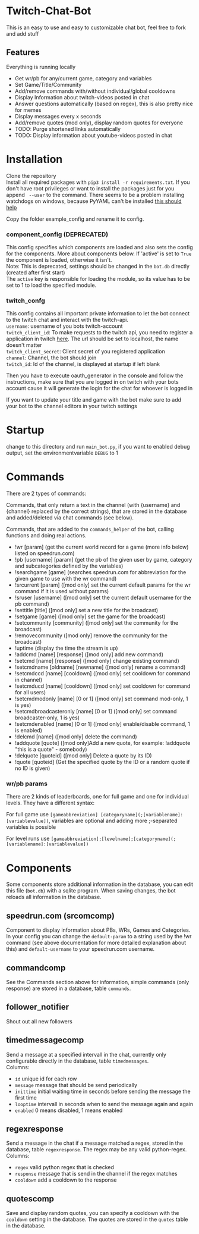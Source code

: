 # Twitch-Chat-Bot
This is an easy to use and easy to customizable chat bot, feel free to fork and add stuff

## Features
Everything is running locally

- Get wr/pb for any/current game, category and variables
- Set Game/Title/Community
- Add/remove commands with/without individual/global cooldowns
- Display Information about twitch-videos posted in chat
- Answer questions automatically (based on regex), this is also pretty nice for memes
- Display messages every x seconds
- Add/remove quotes (mod only), display random quotes for everyone
- TODO: Purge shortened links automatically
- TODO: Display information about youtube-videos posted in chat

# Installation
Clone the repository  
Install all required packages with `pip3 install -r requirements.txt`. If you don't have root privileges or want to install the packages just for you append ` --user` to the command.
There seems to be a problem installing watchdogs on windows, because PyYAML can't be installed [this should help](https://stackoverflow.com/questions/33665181/how-to-install-pyyaml-on-windows-10)

Copy the folder example_config and rename it to config.
### component_config (DEPRECATED)
This config specifies which components are loaded and also sets the config for the components. More about components below. If 'active' is set to `True` the component is loaded, otherwise it isn't.  
Note: This is deprecated, settings should be changed in the `bot.db` directly (created after first start)  
The `active` key is responsible for loading the module, so its value has to be set to 1 to load the specified module.
### twitch_confg
This config contains all important private information to let the bot connect to the twitch chat and interact with the twitch-api.  
`username`: username of you bots twitch-account  
`twitch_client_id`: To make requests to the twitch api, you need to register a application in twitch [here](https://dev.twitch.tv/dashboard/apps/create). The url should be set to localhost, the name doesn't matter  
`twitch_client_secret`: Client secret of you registered application  
`channel`: Channel, the bot should join  
`twitch_id`: Id of the channel, is displayed at startup if left blank

Then you have to execute oauth_generator in the console and follow the instructions, make sure that you are logged in on twitch with your bots account cause it will generate the login for the chat for whoever is logged in

If you want to update your title and game with the bot make sure to add your bot to the channel editors in your twitch settings

# Startup
change to this directory and run `main_bot.py`, if you want to enabled debug output, set the environmentvariable `DEBUG` to 1

# Commands

There are 2 types of commands:

Commands, that only return a text in the channel (with {username} and {channel} replaced by the correct strings), that are stored in the database and added/deleted via chat commands (see below).

Commands, that are added to the `commands_helper` of the bot, calling functions and doing real actions.

- !wr [param] (get the current world record for a game (more info below) listed on speedrun.com)
- !pb [username] [param] (get the pb of the given user by game, category and subcategories defined by the variables)
- !searchgame [game] (searches speedrun.com for abbreviation for the given game to use with the wr command)
- !srcurrent [param] ([mod only] set the current default params for the wr command if it is used without params)
- !sruser [username] ([mod only] set the current default username for the pb command)
- !settitle [title] ([mod only] set a new title for the broadcast)
- !setgame [game] ([mod only] set the game for the broadcast)
- !setcommunity [community] ([mod only] set the community for the broadcast)
- !removecommunity ([mod only] remove the community for the broadcast)
- !uptime (display the time the stream is up)
- !addcmd [name] [response] ([mod only] add new command)
- !setcmd [name] [response] ([mod only] change existing command)
- !setcmdname [oldname] [newname] ([mod only] rename a command)
- !setcmdccd [name] [cooldown] ([mod only] set cooldown for command in channel)
- !setcmducd [name] [cooldown] ([mod only] set cooldown for command for all users)
- !setcmdmodonly [name] [0 or 1] ([mod only] set command mod-only, 1 is yes)
- !setcmdbroadcasteronly [name] [0 or 1] ([mod only] set command broadcaster-only, 1 is yes)
- !setcmdenabled [name] [0 or 1] ([mod only] enable/disable command, 1 is enabled)
- !delcmd [name] ([mod only] delete the command)
- !addquote [quote] ([mod only]Add a new quote, for example: !addquote "this is a quote" - somebody)
- !delquote [quoteid] ([mod only] Delete a quote by its ID)
- !quote [quoteid] (Get the specified quote by the ID or a random quote if no ID is given)

### wr/pb params
There are 2 kinds of leaderboards, one for full game and one for individual levels. They have a different syntax:

For full game use `[gameabbreviation] [categoryname](;[variablename]:[variablevalue])`, variables are optional and adding more ;-separated variables is possible

For level runs use `[gameabbreviation];[levelname];[categoryname](;[variablename]:[variablevalue])`

# Components
Some components store additional information in the database, you can edit this file (`bot.db`) with a sqlite program. When saving changes, the bot reloads all information in the database.
## speedrun.com (srcomcomp)
Component to display information about PBs, WRs, Games and Categories. In your config you can change the `default-param` to a string used by the !wr command (see above documentation for more detailed explanation about this) and `default-username` to your speedrun.com username.

## commandcomp
See the Commands section above for information, simple commands (only response) are stored in a database, table `commands`.

## follower_notifier
Shout out all new followers

## timedmessagecomp
Send a message at a specified intervall in the chat, currently only configurable directly in the database, table `timedmessages`.  
Columns:

- `id` unique id for each row
- `message` message that should be send periodically
- `inittime` initial waiting time in seconds before sending the message the first time
- `looptime` intervall in seconds when to send the message again and again
- `enabled` 0 means disabled, 1 means enabled

## regexresponse
Send a message in the chat if a message matched a regex, stored in the database, table `regexresponse`. The regex may be any valid python-regex.  
Columns:

- `regex` valid python regex that is checked
- `response` message that is send in the channel if the regex matches
- `cooldown` add a cooldown to the response

## quotescomp
Save and display random quotes, you can specify a cooldown with the `cooldown` setting in the database. The quotes are stored in the `quotes` table in the database.
